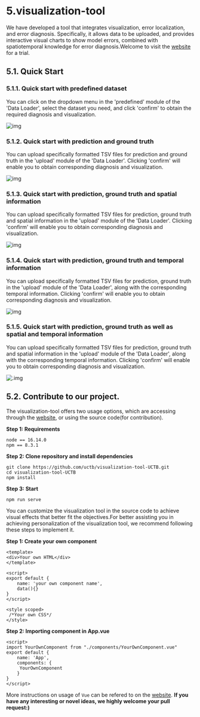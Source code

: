 # 5.visualization-tool

We have developed a tool that integrates visualization, error localization, and error diagnosis. Specifically, it allows data to be uploaded, and provides interactive visual charts to show model errors, combined with spatiotemporal knowledge for error diagnosis.Welcome to visit the [website](http://39.107.116.221/) for a trial.

## 5.1. Quick Start

### 5.1.1. Quick start with predefined dataset

You can click on the dropdown menu in the 'predefined' module of the 'Data Loader', select the dataset you need, and click 'confirm' to obtain the required diagnosis and visualization.

![img](https://cdn.nlark.com/yuque/0/2023/png/25407596/1690510153791-46db1f3f-992b-411e-839f-f6aeafbf165b.png)

### 5.1.2. Quick start with prediction and ground truth

You can upload specifically formatted TSV files for prediction and ground truth in the 'upload' module of the 'Data Loader'. Clicking 'confirm' will enable you to obtain corresponding diagnosis and visualization.

![img](https://cdn.nlark.com/yuque/0/2023/png/25407596/1690511650966-1c88d248-dba3-44db-bceb-c2e052effbf9.png)

### 5.1.3. Quick start with prediction, ground truth and spatial information 

You can upload specifically formatted TSV files for prediction, ground truth and spatial information in the 'upload' module of the 'Data Loader'. Clicking 'confirm' will enable you to obtain corresponding diagnosis and visualization.

![img](https://cdn.nlark.com/yuque/0/2023/png/25407596/1690511935384-dff39c5c-3411-4973-82f0-17f554d6c28b.png)

### 5.1.4. Quick start with prediction, ground truth and temporal information 

You can upload specifically formatted TSV files for prediction, ground truth in the 'upload' module of the 'Data Loader',  along with the corresponding temporal information. Clicking 'confirm' will enable you to obtain corresponding diagnosis and visualization.

![img](https://cdn.nlark.com/yuque/0/2023/png/25407596/1690521987144-92ed25fb-80a8-46ee-8cb4-5e9c2a07040c.png)

### 5.1.5. Quick start with prediction, ground truth as well as spatial and temporal information 

You can upload specifically formatted TSV files for prediction, ground truth and spatial information in the 'upload' module of the 'Data Loader',  along with the corresponding temporal information. Clicking 'confirm' will enable you to obtain corresponding diagnosis and visualization.

![.img](https://cdn.nlark.com/yuque/0/2023/png/25407596/1690522114029-0a547ce9-f4f8-4cec-98ad-757492877022.png)

## 5.2. Contribute to our project.

The visualization-tool offers two usage options, which are accessing through the [website](http://39.107.116.221/), or using the source code(for contribution).

**Step 1: Requirements**

```vue
node == 16.14.0
npm == 8.3.1
```

**Step 2: Clone repository and install dependencies**

```Vue
git clone https://github.com/uctb/visualization-tool-UCTB.git 
cd visualization-tool-UCTB 
npm install
```

**Step 3: Start**

```Vue
npm run serve
```

You can customize the visualization tool in the source code to achieve visual effects that better fit the objectives.For better assisting you in achieving personalization of the visualization tool, we recommend following these steps to implement it.

**Step 1: Create your own component**

```vue
<template>
<div>Your own HTML</div>
</template>

<script>
export default {
	name: 'your own component name',
    data(){}
}
</script>

<style scoped>
 /*Your own CSS*/
</style>
```

**Step 2: Importing component in App.vue**

```vue
<script>
import YourOwnComponent from "./components/YourOwnComponent.vue"
export default {
	name: 'App',
    components: {
     YourOwnComponent
    }
}
</script>
```

More instructions on usage of `Vue` can be refered to on the [website](https://v2.vuejs.org/). **If you have any interesting or novel ideas, we highly welcome your pull request:)**